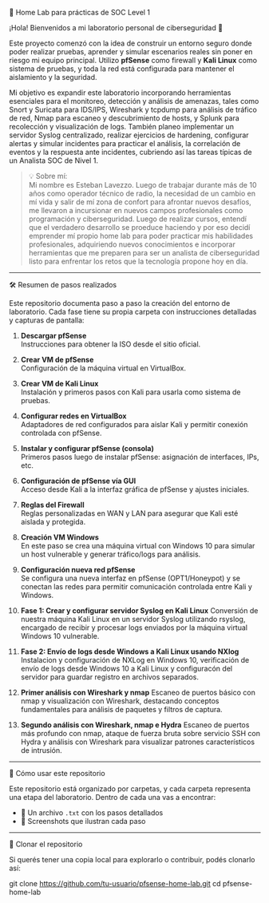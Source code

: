 🔐 Home Lab para prácticas de SOC Level 1

¡Hola! Bienvenidos a mi laboratorio personal de ciberseguridad 🎯

Este proyecto comenzó con la idea de construir un entorno seguro donde poder realizar pruebas, aprender y simular escenarios reales sin poner en riesgo mi equipo principal. Utilizo **pfSense** como firewall y **Kali Linux** como sistema de pruebas, y toda la red está configurada para mantener el aislamiento y la seguridad.

Mi objetivo es expandir este laboratorio incorporando herramientas esenciales para el monitoreo, detección y análisis de amenazas, tales como Snort y Suricata para IDS/IPS, Wireshark y tcpdump para análisis de tráfico de red, Nmap para escaneo y descubrimiento de hosts, y Splunk para recolección y visualización de logs. También planeo implementar un servidor Syslog centralizado, realizar ejercicios de hardening, configurar alertas y simular incidentes para practicar el análisis, la correlación de eventos y la respuesta ante incidentes, cubriendo así las tareas típicas de un Analista SOC de Nivel 1.

> 💡 Sobre mí:  
> Mi nombre es Esteban Lavezzo. Luego de trabajar durante más de 10 años como operador técnico de radio, la necesidad de un cambio en mí vida y salir de mí zona de confort para afrontar nuevos desafíos, me llevaron a incursionar en nuevos campos profesionales como programación y ciberseguridad. Luego de realizar cursos, entendí que el verdadero desarrollo se proeduce haciendo y por eso decidí emprender mí propio home lab para poder practicar mis habilidades profesionales, adquiriendo nuevos conocimientos e incorporar herramientas que me preparen para ser un analista de ciberseguridad listo para enfrentar los retos que la tecnología propone hoy en día.
---

🛠️ Resumen de pasos realizados

Este repositorio documenta paso a paso la creación del entorno de laboratorio. Cada fase tiene su propia carpeta con instrucciones detalladas y capturas de pantalla:

1. **Descargar pfSense**  
   Instrucciones para obtener la ISO desde el sitio oficial.

2. **Crear VM de pfSense**  
   Configuración de la máquina virtual en VirtualBox.

3. **Crear VM de Kali Linux**  
   Instalación y primeros pasos con Kali para usarla como sistema de pruebas.

4. **Configurar redes en VirtualBox**  
   Adaptadores de red configurados para aislar Kali y permitir conexión controlada con pfSense.

5. **Instalar y configurar pfSense (consola)**  
   Primeros pasos luego de instalar pfSense: asignación de interfaces, IPs, etc.

6. **Configuración de pfSense vía GUI**  
   Acceso desde Kali a la interfaz gráfica de pfSense y ajustes iniciales.

7. **Reglas del Firewall**  
   Reglas personalizadas en WAN y LAN para asegurar que Kali esté aislada y protegida.

8. **Creación VM Windows**  
   En este paso se crea una máquina virtual con Windows 10 para simular un host vulnerable y generar tráfico/logs para análisis.

9. **Configuración nueva red pfSense**  
   Se configura una nueva interfaz en pfSense (OPT1/Honeypot) y se conectan las redes para permitir comunicación controlada entre Kali y Windows.

10. **Fase 1: Crear y configurar servidor Syslog en Kali Linux**
   Conversión de nuestra máquina Kali Linux en un servidor Syslog utilizando rsyslog, encargado de recibir y procesar logs enviados por la máquina virtual Windows 10 vulnerable.

11. **Fase 2: Envío de logs desde Windows a Kali Linux usando NXlog**
   Instalacion y configuración de NXLog en Windows 10, verificación de envío de logs desde Windows 10 a Kali Linux y configuracón del servidor para guardar registro en archivos separados.

12. **Primer análisis con Wireshark y nmap**
   Escaneo de puertos básico con nmap y visualización con Wireshark, destacando conceptos fundamentales para análisis de paquetes y filtros de captura.

13. **Segundo análisis con Wireshark, nmap e Hydra**
   Escaneo de puertos más profundo con nmap, ataque de fuerza bruta sobre servicio SSH con Hydra y análisis con Wireshark para visualizar patrones característicos de intrusión.

---

📁 Cómo usar este repositorio

Este repositorio está organizado por carpetas, y cada carpeta representa una etapa del laboratorio. Dentro de cada una vas a encontrar:

- 📝 Un archivo `.txt` con los pasos detallados  
- 📸 Screenshots que ilustran cada paso

---

🔄 Clonar el repositorio

Si querés tener una copia local para explorarlo o contribuir, podés clonarlo así:

git clone https://github.com/tu-usuario/pfsense-home-lab.git
cd pfsense-home-lab
